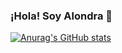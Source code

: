 ### ¡Hola! Soy Alondra :wave: 



[![Anurag's GitHub stats](https://github-readme-stats.vercel.app/api?username=alondragerke&theme=vue)](https://github.com/anuraghazra/github-readme-stats)
<!--
**alondragerke/alondragerke** is a ✨ _special_ ✨ repository because its `README.md` (this file) appears on your GitHub profile.

Here are some ideas to get you started:

- 🔭 I’m currently working on ...
- 🌱 I’m currently learning ...
- 👯 I’m looking to collaborate on ...
- 🤔 I’m looking for help with ...
- 💬 Ask me about ...
- 📫 How to reach me: ...
- 😄 Pronouns: ...
- ⚡ Fun fact: ...
-->
